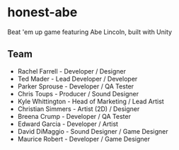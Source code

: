# honest-abe
Beat 'em up game featuring Abe Lincoln, built with Unity

## Team
- Rachel Farrell - Developer / Designer
- Ted Mader - Lead Developer / Developer
- Parker Sprouse - Developer / QA Tester
- Chris Toups - Producer / Sound Designer
- Kyle Whittington - Head of Marketing / Lead Artist
- Christian Simmers - Artist (2D) / Designer
- Breena Crump - Developer / QA Tester
- Edward Garcia - Developer / Artist
- David DiMaggio - Sound Designer / Game Designer
- Maurice Robert - Developer / Game Designer
